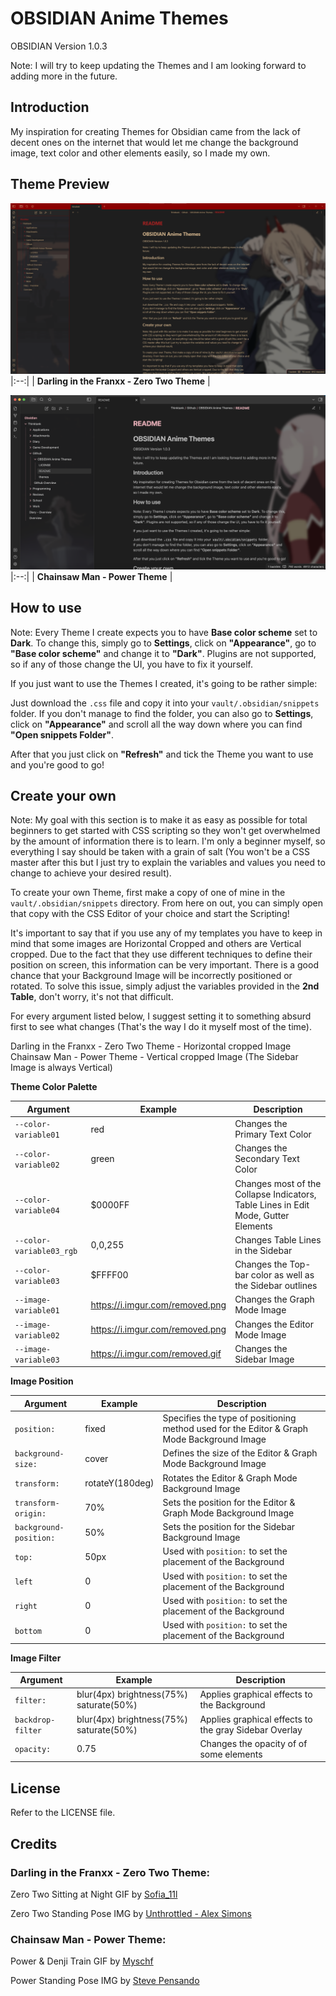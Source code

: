 # OBSIDIAN Anime Themes

OBSIDIAN Version 1.0.3

Note: I will try to keep updating the Themes and I am looking forward to adding more in the future.

## Introduction

My inspiration for creating Themes for Obsidian came from the lack of decent ones on the internet that would let me change the background image, text color and other elements easily, so I made my own.

## Theme Preview

![Example01](readmeAssets/example01.png)
|:--:| 
| **Darling in the Franxx - Zero Two Theme** |

![Example02](readmeAssets/example02.png)
|:--:| 
| **Chainsaw Man - Power Theme** |

## How to use

Note: Every Theme I create expects you to have **Base color scheme** set to **Dark**. To change this, simply go to **Settings**, click on **"Appearance"**, go to **"Base color scheme"** and change it to **"Dark"**. Plugins are not supported, so if any of those change the UI, you have to fix it yourself.

If you just want to use the Themes I created, it's going to be rather simple:

Just download the ```.css``` file and copy it into your ```vault/.obsidian/snippets``` folder. 
If you don't manage to find the folder, you can also go to **Settings**, click on **"Appearance"** and scroll all the way down where you can find **"Open snippets Folder"**.

After that you just click on **"Refresh"** and tick the Theme you want to use and you're good to go!

## Create your own

Note: My goal with this section is to make it as easy as possible for total beginners to get started with CSS scripting so they won't get overwhelmed by the amount of information there is to learn. I'm only a beginner myself, so everything I say should be taken with a grain of salt (You won't be a CSS master after this but I just try to explain the variables and values you need to change to achieve your desired result).

To create your own Theme, first make a copy of one of mine in the ```vault/.obsidian/snippets``` directory. From here on out, you can simply open that copy with the CSS Editor of your choice and start the Scripting!

It's important to say that if you use any of my templates you have to keep in mind that some images are Horizontal Cropped and others are Vertical cropped. Due to the fact that they use different techniques to define their position on screen, this information can be very important. There is a good chance that your Background Image will be incorrectly positioned or rotated. To solve this issue, simply adjust the variables provided in the **2nd Table**, don't worry, it's not that difficult.

For every argument listed below, I suggest setting it to something absurd first to see what changes (That's the way I do it myself most of the time).

Darling in the Franxx - Zero Two Theme - Horizontal cropped Image
Chainsaw Man - Power Theme - Vertical cropped Image
(The Sidebar Image is always Vertical)

**Theme Color Palette**

|Argument|Example|Description|
|-|-|-|
|`--color-variable01`|red|Changes the Primary Text Color|
|`--color-variable02`|green|Changes the Secondary Text Color|
|`--color-variable04`|$0000FF|Changes most of the Collapse Indicators, Table Lines in Edit Mode, Gutter Elements|
|`--color-variable03_rgb`|0,0,255|Changes Table Lines in the Sidebar|
|`--color-variable03`|$FFFF00|Changes the Top-bar color as well as the Sidebar outlines|
|`--image-variable01`|https://i.imgur.com/removed.png|Changes the Graph Mode Image|
|`--image-variable02`|https://i.imgur.com/removed.png|Changes the Editor Mode Image|
|`--image-variable03`|https://i.imgur.com/removed.gif|Changes the Sidebar Image|

**Image Position**

|Argument|Example|Description|
|-|-|-|
|`position:`|fixed|Specifies the type of positioning method used for the Editor & Graph Mode Background Image|
|`background-size:`|cover|Defines the size of the Editor & Graph Mode Background Image|
|`transform:`|rotateY(180deg)|Rotates the Editor & Graph Mode Background Image|
|`transform-origin:`|70%|Sets the position for the Editor & Graph Mode Background Image|
|`background-position:`|50%|Sets the position for the Sidebar Background Image|
|`top:`|50px|Used with `position:` to set the placement of the Background|
|`left`|0|Used with `position:` to set the placement of the Background|
|`right`|0|Used with `position:` to set the placement of the Background|
|`bottom`|0|Used with `position:` to set the placement of the Background|

**Image Filter**

|Argument|Example|Description|
|-|-|-|
|`filter:`|blur(4px) brightness(75%) saturate(50%)|Applies graphical effects to the Background|
|`backdrop-filter`|blur(4px) brightness(75%) saturate(50%)|Applies graphical effects to the gray Sidebar Overlay|
|`opacity:`|0.75|Changes the opacity of of some elements|

## License

Refer to the LICENSE file.

## Credits

### Darling in the Franxx - Zero Two Theme:

Zero Two Sitting at Night GIF by [Sofia_11l](https://tenor.com/users/sofia_11l)

Zero Two Standing Pose IMG by [Unthrottled - Alex Simons](https://github.com/Unthrottled)

### Chainsaw Man - Power Theme:

Power & Denji Train GIF by [Myschf](https://tenor.com/users/myschf)

Power Standing Pose IMG by [Steve Pensando](https://villains.fandom.com/wiki/User:Steve_Pensando)
